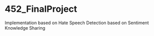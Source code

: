 # 452_FinalProject
Implementation based on Hate Speech Detection based on Sentiment Knowledge Sharing
